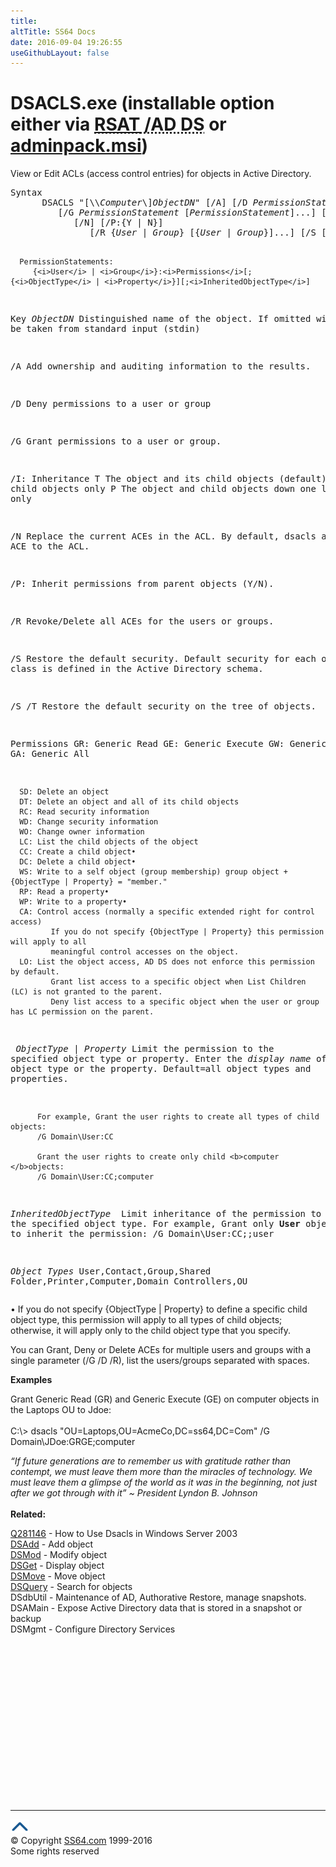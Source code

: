 ```yaml
---
title:
altTitle: SS64 Docs
date: 2016-09-04 19:26:55
useGithubLayout: false
---
```

<!-- #BeginLibraryItem "/Library/head_nt.lbi" --><!-- #EndLibraryItem --><h1>DSACLS.exe (installable option either via <abbr title="Remote Server Administrative Tools / Active Directory Domain Services"><a href="../links/windows.html">RSAT</a> /AD DS</abbr> or <a href="../links/windows.html">adminpack.msi</a>)</h1>
<p>View or Edit ACLs (access control entries) for objects in Active Directory.</p>
<pre>Syntax
      DSACLS "[\\<i>Computer</i>\]<i>ObjectDN</i>" [/A] [/D <i>PermissionStatement</i> [<i>PermissionStatement</i>]...]
         [/G <i>PermissionStatement</i> [<i>PermissionStatement</i>]...] [/I:{T | S | P}]
            [/N] [/P:{Y | N}] 
               [/R {<i>User</i> | <i>Group</i>} [{<i>User</i> | <i>Group</i>}]...] [/S [/T]]
	   
      PermissionStatements:
         {<i>User</i> | <i>Group</i>}:<i>Permissions</i>[;{<i>ObjectType</i> | <i>Property</i>}][;<i>InheritedObjectType</i>]
   
Key
   <i>ObjectDN</i>  Distinguished name of the object.
             If omitted will be taken from standard input (stdin)

   /A   Add ownership and auditing information to the results.

   /D   Deny permissions to a user or group

   /G   Grant permissions to a user or group.

   /I:  Inheritance
           T  The object and its child objects (default)
           S  The child objects only
           P  The object and child objects down one level only

   /N   Replace the current ACEs in the ACL.
        By default, dsacls adds the ACE to the ACL.

   /P:  Inherit permissions from parent objects (Y/N).

   /R   Revoke/Delete all ACEs for the users or groups.

   /S   Restore the default security.
        Default security for each object class is defined in the Active Directory schema.

  /S /T Restore the default security on the tree of objects.

Permissions
      GR: Generic Read
      GE: Generic Execute
      GW: Generic Write
      GA: Generic All

      SD: Delete an object
      DT: Delete an object and all of its child objects
      RC: Read security information
      WD: Change security information
      WO: Change owner information
      LC: List the child objects of the object
      CC: Create a child object•
      DC: Delete a child object•
      WS: Write to a self object (group membership) group object + {ObjectType | Property} = "member."
      RP: Read a property•
      WP: Write to a property•
      CA: Control access (normally a specific extended right for control access)
             If you do not specify {ObjectType | Property} this permission will apply to all
             meaningful control accesses on the object.
      LO: List the object access, AD DS does not enforce this permission by default.
             Grant list access to a specific object when List Children (LC) is not granted to the parent.
             Deny list access to a specific object when the user or group has LC permission on the parent.

<i>   ObjectType</i> | <i>Property</i>
          Limit the permission to the specified object type or property.
          Enter the <i>display name </i>of the object type or the property.
          Default=all object types and properties.

          For example, Grant the user rights to create all types of child objects:
          /G Domain\User:CC

          Grant the user rights to create only child <b>computer </b>objects:
          /G Domain\User:CC;computer

   <i>InheritedObjectType
</i>          Limit inheritance of the permission to the specified object type.
          For example, Grant only <b>User</b> objects to inherit the permission:
          /G Domain\User:CC;;user

   <i>Object Types</i>
          User,Contact,Group,Shared Folder,Printer,Computer,Domain Controllers,OU</pre>
<p>• If you do not specify {ObjectType | Property} to define a specific child object type,
this permission will apply to all types of child objects; otherwise, it will apply only to the child object type that you specify.</p>
<p>You can Grant, Deny or Delete ACEs for multiple users and groups with a single parameter (/G /D /R), list  the users/groups separated with spaces.</p>
<p><b>Examples</b></p>
<p>Grant Generic Read (GR) and Generic Execute (GE) on computer objects in the Laptops OU to <span class="code">Jdoe</span>:<span class="code"><br>
<br>
C:\&gt; dsacls "OU=Laptops,OU=AcmeCo,DC=ss64,DC=Com" /G Domain\JDoe:GRGE;computer</span></p>
<p> <i class="quote">“If future generations are to remember us with gratitude rather than contempt, we must leave them more than the miracles of technology. We must leave them a glimpse of the world as it was in the beginning, not just after we got through with it” ~ President Lyndon B. Johnson</i><br>
<br>
<b> Related:</b></p>
<p><a href="https://support.microsoft.com/kb/281146">Q281146</a> - How to Use Dsacls in Windows Server 2003<br>
<a href="dsadd.html">DSAdd</a> - Add object<br>
<a href="dsmod.html">DSMod</a> - Modify object<br>
<a href="dsget.html">DSGet</a> - Display object <br>
<a href="dsmove.html">DSMove</a> - Move object<br>
<a href="dsquery.html">DSQuery</a> - Search for objects <br>
DSdbUtil - Maintenance of AD, Authorative Restore, manage snapshots. <br>
DSAMain  - Expose Active Directory data that is stored in a snapshot or backup<br>
DSMgmt - Configure Directory Services<br>
</p><!-- #BeginLibraryItem "/Library/foot_nt.lbi" --><p>
<!-- windows300 -->
<ins class="adsbygoogle" style="display:inline-block;width:300px;height:250px" data-ad-client="ca-pub-6140977852749469" data-ad-slot="7649547908"></ins>
<script>
(adsbygoogle = window.adsbygoogle || []).push({});
</script></p>
<hr>
<div id="bl" class="footer"><a href="dsacls.html#"><img src="../images/top.png" width="30" height="22" alt="Back to the Top"></a></div>
<div id="br" class="footer, tagline">© Copyright <a href="http://ss64.com/">SS64.com</a> 1999-2016<br>
Some rights reserved</div><!-- #EndLibraryItem -->
